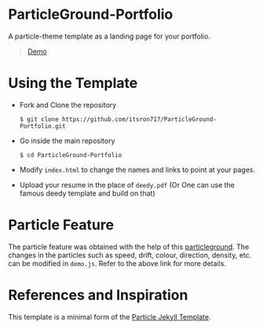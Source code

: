 # ParticleGround-Portfolio

A particle-theme template as a landing page for your portfolio.

> [Demo](https://landing-page--itsron717.repl.co/)


# Using the Template

  - Fork and Clone the repository

    ```
    $ git clone https://github.com/itsron717/ParticleGround-Portfolio.git
    ```
 
  - Go inside the main repository
  
    ```
    $ cd ParticleGround-Portfolio
    ```
    
  - Modify `index.html` to change the names and links to point at your pages.
  
  - Upload your resume in the place of `deedy.pdf` (Or One can use the famous deedy template and build on that)
   
# Particle Feature

The particle feature was obtained with the help of this [particleground](https://github.com/jnicol/particleground). The changes in the particles such as speed, drift, colour, direction, density, etc. can be modified in `demo.js`. Refer to the above link for more details.


# References and Inspiration

This template is a minimal form of the [Particle Jekyll Template](https://github.com/nrandecker/particle).
